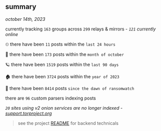 
## summary
_october 14th, 2023_

currently tracking `163` groups across `299` relays & mirrors - _`121` currently online_

⏲ there have been `11` posts within the `last 24 hours`

🦈 there have been `173` posts within the `month of october`

🪐 there have been `1519` posts within the `last 90 days`

🏚 there have been `3724` posts within the `year of 2023`

🦕 there have been `8414` posts `since the dawn of ransomwatch`

there are `96` custom parsers indexing posts

_`20` sites using v2 onion services are no longer indexed - [support.torproject.org](https://support.torproject.org/onionservices/v2-deprecation/)_

> see the project [README](https://github.com/joshhighet/ransomwatch#ransomwatch--) for backend technicals
